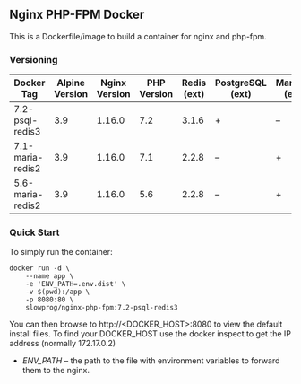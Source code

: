 ## Nginx PHP-FPM Docker

This is a Dockerfile/image to build a container for nginx and php-fpm.

### Versioning

| Docker Tag | Alpine Version | Nginx Version | PHP Version | Redis (ext) | PostgreSQL (ext) | MariaDB (ext) |
|-----|-------|-----|--------|--------|--------|--------|
| 7.2-psql-redis3 | 3.9 | 1.16.0 | 7.2 | 3.1.6 | + | – |
| 7.1-maria-redis2 | 3.9 | 1.16.0 | 7.1 | 2.2.8 | – | + |
| 5.6-maria-redis2 | 3.9 | 1.16.0 | 5.6 | 2.2.8 | – | + |

### Quick Start

To simply run the container:

```
docker run -d \
    --name app \
    -e 'ENV_PATH=.env.dist' \
    -v $(pwd):/app \
    -p 8080:80 \
    slowprog/nginx-php-fpm:7.2-psql-redis3
```

You can then browse to http://<DOCKER_HOST>:8080 to view the default install files. To find your DOCKER_HOST use the docker inspect to get the IP address (normally 172.17.0.2)

* *ENV_PATH* – the path to the file with environment variables to forward them to the nginx.